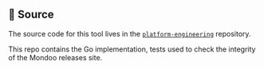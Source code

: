 ## 📁 Source

The source code for this tool lives in the [`platform-engineering`](https://github.com/mondoohq/platform-engineering) repository.

This repo contains the Go implementation, tests used to check the integrity of the Mondoo releases site.
